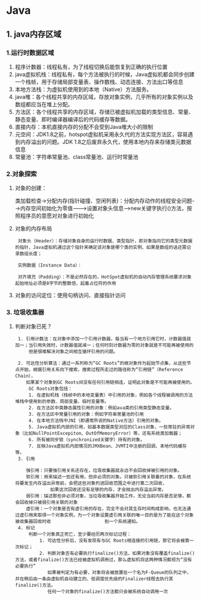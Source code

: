 # Java
## 1. java内存区域
### 1.运行时数据区域
1. 程序计数器：线程私有，为了线程切换后能恢复到正确的执行位置
2. java虚拟机栈：线程私有，每个方法被执行的时候，Java虚拟机都会同步创建一个栈帧，用于存储局部变量表、操作数栈、动态连接、方法出口等信息
3. 本地方法栈：为虚拟机使用到的本地（Native）方法服务。
4. java堆：各个线程共享的内存区域，存放对象实例，几乎所有的对象实例以及数组都应当在堆上分配。
5. 方法区：各个线程共享的内存区域，存储已被虚拟机加载的类型信息、常量、静态变量、即时编译器编译后的代码缓存等数据。
6. 直接内存：本机直接内存的分配不会受到Java堆大小的限制
7. 元空间：JDK1.8之前，hotspot虚拟机采用永久代的方法实现方法区，容易遇到内存溢出的问题。JDK 1.8之后废弃永久代，使用本地内存来存储类元数据信息
8. 常量池：字符串常量池、class常量池、运行时常量池 
### 2.对象探索
1. 对象的创建：

    类加载检查->分配内存(指针碰撞、空闲列表)：分配内存动作的线程安全问题-->内存空间初始化为零值--->设置对象头信息-->new关键字执行<init>()方法，按照程序员的意愿对对象进行初始化
2. 对象的内存布局
  
        对象头（Header）：存储对象自身的运行时数据、类型指针，即对象指向它的类型元数据的指针，Java虚拟机通过这个指针来确定该对象是哪个类的实例、如果是数组的话还需记录数组长度；
  
        实例数据（Instance Data）：
  
        对齐填充（Padding）：不是必然存在的，HotSpot虚拟机的自动内存管理系统要求对象起始地址必须是8字节的整数倍，起着占位符的作用
3. 对象的访问定位：使用句柄访问、直接指针访问
### 3. 垃圾收集器
1. 判断对象已死？
  
        1. 引用计数法：在对象中添加一个引用计数器，每当有一个地方引用它时，计数器值就加一；当引用失效时，计数器值就减一；任何时刻计数器为零的对象就是不可能再被使用的
            但是很难解决对象之间相互循环引用的问题。

        2. 可达性分析算法：通过一系列称为“GC Roots”的根对象作为起始节点集，从这些节点开始，根据引用关系向下搜索，搜索过程所走过的路径称为“引用链”（Reference Chain），
           如果某个对象到GC Roots间没有任何引用链相连，证明此对象是不可能再被使用的。
            GC Roots对象包括：
            1. 在虚拟机栈（栈帧中的本地变量表）中引用的对象，例如各个线程被调用的方法堆栈中使用到的参数、局部变量、临时变量等。
            2. 在方法区中类静态属性引用的对象：例如ava类的引用类型静态变量。
            3. 在方法区中常量引用的对象：例如字符串常量池的引用
            4. 在本地方法栈中JNI（即通常所说的Native方法）引用的对象。
            5. Java虚拟机内部的引用，如基本数据类型对应的Class对象，一些常驻的异常对象（比如NullPointExcepiton、OutOfMemoryError）等，还有系统类加载器；
            6. 所有被同步锁（synchronized关键字）持有的对象。
            7. 反映Java虚拟机内部情况的JMXBean、JVMTI中注册的回调、本地代码缓存等。
        3. 引用
  
           强引用：只要强引用关系还存在，垃圾收集器就永远不会回收掉被引用的对象。
           软引用：用来描述一些还有用，但非必须的对象。只被软引用关联着的对象，在系统将要发生内存溢出异常前，会把这些对象列进回收范围之中进行第二次回收，
                    如果这次回收还没有足够的内存，才会抛出内存溢出异常。
           弱引用：描述那些非必须对象，当垃圾收集器开始工作，无论当前内存是否足够，都会回收掉只被弱引用关联的对象
           虚引用：一个对象是否有虚引用的存在，完全不会对其生存时间构成影响，也无法通过虚引用来取得一个对象实例，为一个对象设置虚引用关联的唯一目的是为了能在这个对象被收集器回收时收                    到一个系统通知。
        4. 标记
            判断一个对象真正死亡，至少要经历两次标记过程：
                1. 可达性分析后，没有发现有与GC Roots相连接的引用链，那它将会被第一次标记；
                2. 判断对象否有必要执行finalize()方法，如果对象没有覆盖finalize()方法，或者finalize()方法已经被虚拟机调用过，那么虚拟机将这两种情况都视为“没有必要执行”
                   如果被判定为有必要，对象将会被放置在一个名为F-Queue的队列之中，并在稍后由一条由虚拟机自动建立的、低调度优先级的Finalizer线程去执行其finalize()方法。
                   任何一个对象的finalize()方法都只会被系统自动调用一次 
  
  
  
  
  
  
  
